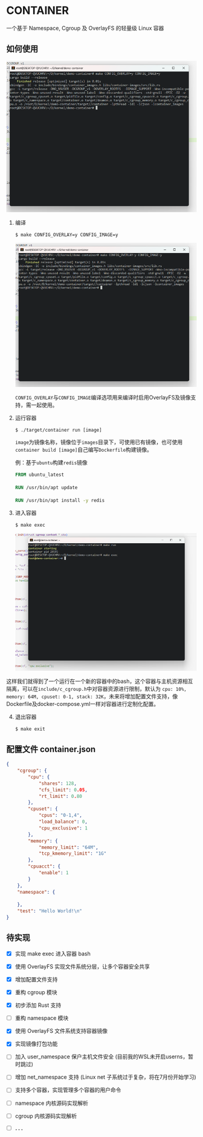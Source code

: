 # CONTAINER

一个基于 Namespace, Cgroup 及 OverlayFS 的轻量级 Linux 容器 

## 如何使用

[![demo](./assets/image-20230509221036909.png)](./assets/container.mp4)

1. 编译

    ```shell
    $ make CONFIG_OVERLAY=y CONFIG_IMAGE=y
    ```

    ![image-20230509221036909](./assets/image-20230509221036909.png)

    `CONFIG_OVERLAY`与`CONFIG_IMAGE`编译选项用来编译时启用OverlayFS及镜像支持，需一起使用。

2. 运行容器

    ```shell
    $ ./target/container run [image]
    ```

    `image`为镜像名称，镜像位于`images`目录下，可使用已有镜像，也可使用`container build [image]`自己编写`Dockerfile`构建镜像。

    例：基于`ubuntu`构建`redis`镜像

    ```dockerfile
    FROM ubuntu_latest
    
    RUN /usr/bin/apt update
    
    RUN /usr/bin/apt install -y redis
    ```

3. 进入容器

    ```shell
    $ make exec
    ```

    ![image-20230505125204861](./assets/image-20230505125204861.png)

这样我们就得到了一个运行在一个新的容器中的bash，这个容器与主机资源相互隔离，可以在`include/c_cgroup.h`中对容器资源进行限制，默认为 `cpu: 10%, memory: 64M, cpuset: 0-1, stack: 32K`，未来将增加配置文件支持，像Dockerfile及docker-compose.yml一样对容器进行定制化配置。

4. 退出容器

   ```shell
   $ make exit
   ```

## 配置文件 container.json

```json
{
    "cgroup": {
        "cpu": {
            "shares": 128,
            "cfs_limit": 0.05,
            "rt_limit": 0.80
        },
        "cpuset": {
            "cpus": "0-1,4",
            "load_balance": 0,
            "cpu_exclusive": 1
        },
        "memory": {
            "memory_limit": "64M",
            "tcp_kmemory_limit": "1G"
        },
        "cpuacct": {
            "enable": 1
        }
    },
    "namespace": {

    },
    "test": "Hello World!\n"
}
```


## 待实现

- [x] 实现 make exec 进入容器 bash
- [x] 使用 OverlayFS 实现文件系统分层，让多个容器安全共享
- [x] 增加配置文件支持
- [x] 重构 cgroup 模块
- [x] 初步添加 Rust 支持
- [ ] 重构 namespace 模块 
- [x] 使用 OverlayFS 文件系统支持容器镜像
- [x] 实现镜像打包功能
- [ ] 加入 user_namespace 保户主机文件安全 (目前我的WSL未开启userns，暂时跳过)
- [ ] 增加 net_namespace 支持 (Linux net 子系统过于复杂，将在7月份开始学习)
- [ ] 支持多个容器，实现管理多个容器的用户命令
- [ ] namespace 内核源码实现解析
- [ ] cgroup 内核源码实现解析
- [ ] **. . .**



